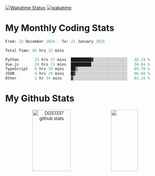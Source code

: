 [![Wakatime Status](https://github.com/noopurphalak/noopurphalak/workflows/wakatime-status-update/badge.svg)](https://github.com/noopurphalak/noopurphalak/actions/workflows/main.yml)
[![wakatime](https://wakatime.com/badge/user/80ace140-ef40-4fdd-b8ed-f3be3d2e1aea.svg)](https://wakatime.com/@80ace140-ef40-4fdd-b8ed-f3be3d2e1aea)

# My Monthly Coding Stats

<!--START_SECTION:waka-->

```python
From: 22 December 2024 - To: 21 January 2025

Total Time: 65 hrs 32 mins

Python       25 hrs 37 mins  █████████▓░░░░░░░░░░░░░░░   38.19 %
Vue.js       24 hrs 11 mins  █████████░░░░░░░░░░░░░░░░   36.04 %
TypeScript   6 hrs 30 mins   ██▒░░░░░░░░░░░░░░░░░░░░░░   09.70 %
JSON         4 hrs 29 mins   █▓░░░░░░░░░░░░░░░░░░░░░░░   06.68 %
Other        1 hr 34 mins    ▓░░░░░░░░░░░░░░░░░░░░░░░░   02.34 %
```

<!--END_SECTION:waka-->

# My Github Stats
<div style="text-align: center;">
  <img width="49%" height="195px" src="https://github-readme-stats-sigma-five.vercel.app/api?username=noopurphalak&show_icons=true&count_private=true&hide_border=true&title_color=00FFFF&icon_color=00FFFF&text_color=00FFFF&bg_color=0d1117" alt="DGS1337 github stats" />
  <img width="41%" height="195px" src="https://github-readme-stats-sigma-five.vercel.app/api/top-langs/?username=noopurphalak&layout=compact&hide_border=true&title_color=00FFFF&text_color=00FFFF&bg_color=0d1117" />
</div>
